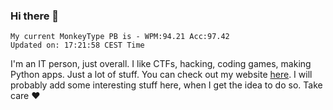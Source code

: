 ### Hi there 👋
<!-- PB START -->
```
My current MonkeyType PB is - WPM:94.21 Acc:97.42
Updated on: 17:21:58 CEST Time
```
<!-- PB END -->
I'm an IT person, just overall. I like CTFs, hacking, coding games, making Python apps. Just a lot of stuff.
You can check out my website [here](https://skill3472.github.io/).
I will probably add some interesting stuff here, when I get the idea to do so. Take care ❤️
